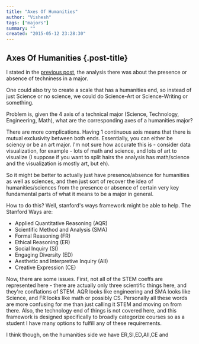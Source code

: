 ```yaml
--- 
title: "Axes Of Humanities"
author: "Vishesh"
tags: ["majors"]
summary: ""
created: "2015-05-12 23:28:30"
--- 
```


## Axes Of Humanities {.post-title}

I stated in the [previous post](#/post/majors/tech-coefficients), the analysis there was about the presence or absence of techniness in a major. 

One could also try to create a scale that has a humanities end, so instead of just Science or no science, we could do Science-Art or Science-Writing or something.

Problem is, given the 4 axis of a technical major (Science, Technology, Engineering, Math), what are the corresponding axes of a humanities major?

There are more complications. Having 1 continuous axis means that there is mutual exclusivity between both ends. Essentially, you can either be sciency or be an art major. I'm not sure how accurate this is - consider data visualization, for example - lots of math and science, and lots of art to visualize (I suppose if you want to split hairs the analysis has math/science and the visualization is mostly art, but eh). 

So it might be better to actually just have presence/absence for humanities as well as sciences, and then just sort of recover the idea of humanities/sciences from the presence or absence of certain very key fundamental parts of what it means to be a major in general.

How to do this? Well, stanford's ways framework might be able to help. The Stanford Ways are:

* Applied Quantitative Reasoning (AQR)
* Scientific Method and Analysis (SMA)
* Formal Reasoning (FR)
* Ethical Reasoning (ER)
* Social Inquiry (SI)
* Engaging Diversity (ED)
* Aesthetic and Interpretive Inquiry (AII)
* Creative Expression (CE)

Now, there are some issues. First, not all of the STEM coeffs are represented here - there are actually only three scientific things here, and they're conflations of STEM. AQR looks like engineering and SMA looks like Science, and FR looks like math or possibly CS. Personally all these words are more confusing for me than just calling it STEM and moving on from there. Also, the technology end of things is not covered here, and this framework is designed specifically to broadly categorize courses so as a student I have many options to fulfill any of these requirements. 

I think though, on the humanities side we have ER,SI,ED,AII,CE and 

















